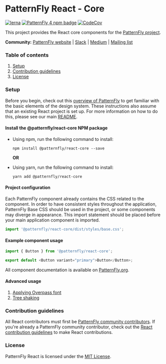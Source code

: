 # PatternFly React - Core

[![lerna](https://img.shields.io/badge/maintained%20with-lerna-green.svg?style=for-the-badge)](https://lernajs.io/)
[![PatternFly 4 npm badge](https://img.shields.io/npm/v/@patternfly/react-core.svg?label=React-Core&style=for-the-badge)](https://www.npmjs.com/package/@patternfly/react-core)
[![CodeCov](https://img.shields.io/codecov/c/gh/patternfly/patternfly-react?style=for-the-badge)](https://codecov.io/gh/patternfly/patternfly-react)

This project provides the React core components for the [PatternFly project](https://patternfly.org).  

**Community:** [PatternFly website](https://www.patternfly.org) | [Slack](https://slack.patternfly.org) | [Medium](https://medium.com/patternfly) | [Mailing list](https://www.redhat.com/mailman/listinfo/patternfly)

### Table of contents
1. [Setup](#Setup)
2. [Contribution guidelines](#Contribution-guidelines)
3. [License](#License)

### Setup

Before you begin, check out this [overview of PatternFly](http://patternfly.org/v4/get-started/about) to get familiar with the basic elements of the design system.  These instructions also assume that an existing React project is set up.  For more information on how to do this, please see our main [README](https://github.com/patternfly/patternfly-react/tree/master/README.md#setup).

#### Install the @patternfly/react-core NPM package
* Using npm, run the following command to install:
  ```
  npm install @patternfly/react-core --save
  ```

  **OR**

* Using yarn, run the following command to install:
  ```
  yarn add @patternfly/react-core
  ```
  
#### Project configuration
Each PatternFly component already contains the CSS related to the component.  In order to have consistent styles throughout the application, PatternFly Base CSS should be used in the project, or some components may diverge in appearance.  This import statement should be placed before your main application component is imported.

```javascript
import '@patternfly/react-core/dist/styles/base.css';
```

#### Example component usage

```javascript
import { Button } from '@patternfly/react-core';

export default <Button variant="primary">Button</Button>;
```

All component documentation is available on [PatternFly.org](https://www.patternfly.org/v4/documentation/react/components/aboutmodal).

#### Advanced usage
1. [Applying Overpass font](../../ADVANCED-USAGE-README.md#Applying-Overpass-font)
2. [Tree shaking](../../ADVANCED-USAGE-README.md#Tree-shaking)

### Contribution guidelines
All React contributors must first be [PatternFly community contributors](https://www.patternfly.org/v4/contribute/about). If you're already a PatternFly community contributor, check out the [React contribution guidelines](https://github.com/patternfly/patternfly-react/tree/master/CONTRIBUTING.md) to make React contributions.

### License
PatternFly React is licensed under the [MIT License](https://github.com/patternfly/patternfly-react/tree/master/LICENSE).

